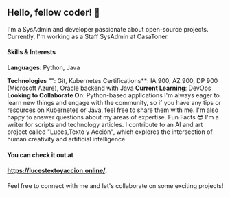 ## Hello, fellow coder! 👋
I'm a SysAdmin and developer passionate about open-source projects. Currently, I'm working as a Staff SysAdmin at CasaToner.
#### Skills & Interests
**Languages**: Python, Java

**Technologies** "": Git, Kubernetes
Certifications**: IA 900, AZ 900, DP 900 (Microsoft Azure), Oracle backend with Java
**Current Learning**: DevOps
**Looking to Collaborate On**: Python-based applications
I'm always eager to learn new things and engage with the community, so if you have any tips or resources on Kubernetes or Java, feel free to share them with me. I'm also happy to answer questions about my areas of expertise.
Fun Facts 😎
I'm a writer for scripts and technology articles.
I contribute to an AI and art project called "Luces,Texto y Acción", which explores the intersection of human creativity and artificial intelligence. 
#### You can check it out at 
#### **https://lucestextoyaccion.online/.**
Feel free to connect with me and let's collaborate on some exciting projects!











